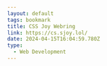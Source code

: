 ```yaml
---
layout: default
tags: bookmark
title: CSS Joy Webring
link: https://cs.sjoy.lol/
date: 2024-04-15T16:04:59.780Z
type:
  - Web Development
---
```

